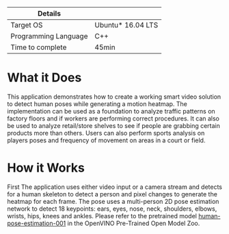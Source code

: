 
Details |         |
--------|---------|
Target OS | Ubuntu* 16.04 LTS |
Programming Language | C++ |
Time to complete | 45min |

# What it Does
This application demonstrates how to create a working smart video solution to detect human poses while generating a motion heatmap. The implementation can be used as a foundation to analyze traffic patterns on factory floors and if workers are performing correct procedures. It can also be used to analyze retail/store shelves to see if people are grabbing certain products more than others. Users can also perform sports analysis on players poses and frequency of movement on areas in a court or field. 

# How it Works
First The application uses either video input or a camera stream and detects for a human skeleton to detect a person and pixel changes to generate the heatmap for each frame. The pose uses a multi-person 2D pose estimation network to detect 18 keypoints: ears, eyes, nose, neck, shoulders, elbows, wrists, hips, knees and ankles. Please refer to the pretrained model [human-pose-estimation-001](https://docs.openvinotoolkit.org/latest/_intel_models_human_pose_estimation_0001_description_human_pose_estimation_0001.html) in the OpenVINO Pre-Trained Open Model Zoo. 
